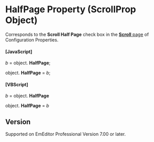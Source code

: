 # HalfPage Property (ScrollProp Object)

Corresponds to the **Scroll Half Page** check box in the
[**Scroll** page](../../dlg/properties/scroll/index) of Configuration Properties.

#### \[JavaScript\]

_b_ =
object. **HalfPage**;

object. **HalfPage** = _b_;

#### \[VBScript\]

_b_ =
object. **HalfPage**

object. **HalfPage** = _b_

## Version

Supported on EmEditor Professional Version 7.00 or later.
